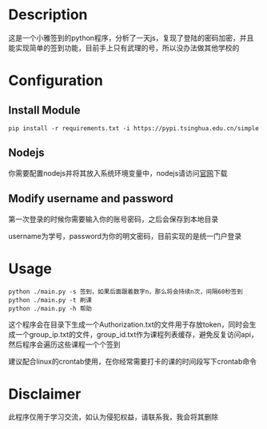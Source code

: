 # Description
这是一个小雅签到的python程序，分析了一天js，复现了登陆的密码加密，并且能实现简单的签到功能，目前手上只有武理的号，所以没办法做其他学校的

# Configuration
## Install Module
```
pip install -r requirements.txt -i https://pypi.tsinghua.edu.cn/simple
```
## Nodejs
你需要配置nodejs并将其放入系统环境变量中，nodejs请访问[官网](https://nodejs.cn/)下载

## Modify username and password
第一次登录的时候你需要输入你的账号密码，之后会保存到本地目录

username为学号，password为你的明文密码，目前实现的是统一门户登录
# Usage
```
python ./main.py -s 签到，如果后面跟着数字n，那么将会持续n次，间隔60秒签到
python ./main.py -t 刷课
python ./main.py -h 帮助
```
这个程序会在目录下生成一个Authorization.txt的文件用于存放token，同时会生成一个group_ip.txt的文件，group_id.txt作为课程列表缓存，避免反复访问api，然后程序会遍历这些课程一个个签到

建议配合linux的crontab使用，在你经常需要打卡的课的时间段写下crontab命令

# Disclaimer
此程序仅用于学习交流，如认为侵犯权益，请联系我，我会将其删除
